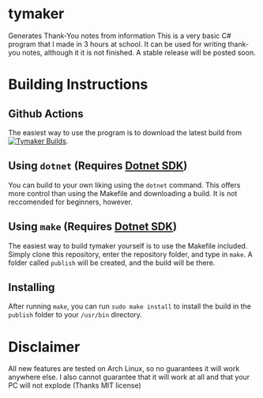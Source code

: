 # tymaker
Generates Thank-You notes from information
This is a very basic C# program that I made in 3 hours at school. It can be used for writing thank-you notes, although it it is not finished. A stable release will be posted soon.
# Building Instructions
## Github Actions
The easiest way to use the program is to download the latest build from [![Tymaker Builds](https://github.com/Anti-Apple4life/tymaker-group/actions/workflows/tymaker.yml/badge.svg)](https://github.com/Anti-Apple4life/tymaker-group/actions/workflows/tymaker.yml).
## Using `dotnet` (Requires [Dotnet SDK](https://dotnet.microsoft.com/en-us/download/dotnet/6.0))
You can build to your own liking using the `dotnet` command. This offers more control than using the Makefile and downloading a build. It is not reccomended for beginners, however.
## Using `make` (Requires [Dotnet SDK](https://dotnet.microsoft.com/en-us/download/dotnet/6.0))
The easiest way to build tymaker yourself is to use the Makefile included. Simply clone this repository, enter the repository folder, and type in `make`. A folder called `publish` will be created, and the build will be there.
## Installing
After running `make`, you can run `sudo make install` to install the build in the `publish` folder to your `/usr/bin` directory.
# Disclaimer
All new features are tested on Arch Linux, so no guarantees it will work anywhere else. I also cannot guarantee that it will work at all and that your PC will not explode (Thanks MIT license)
